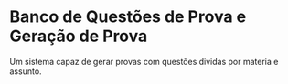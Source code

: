 # Banco de Questões de Prova e Geração de Prova
Um sistema capaz de gerar provas com questões dividas por materia e assunto.
